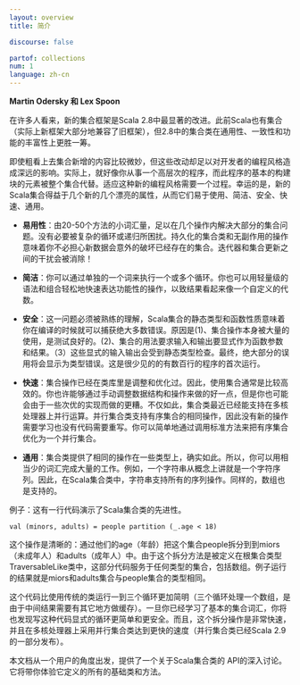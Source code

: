 ```yaml
---
layout: overview
title: 简介

discourse: false

partof: collections
num: 1
language: zh-cn
---
```


**Martin Odersky 和 Lex Spoon**

在许多人看来，新的集合框架是Scala 2.8中最显著的改进。此前Scala也有集合（实际上新框架大部分地兼容了旧框架），但2.8中的集合类在通用性、一致性和功能的丰富性上更胜一筹。  

即使粗看上去集合新增的内容比较微妙，但这些改动却足以对开发者的编程风格造成深远的影响。实际上，就好像你从事一个高层次的程序，而此程序的基本的构建块的元素被整个集合代替。适应这种新的编程风格需要一个过程。幸运的是，新的Scala集合得益于几个新的几个漂亮的属性，从而它们易于使用、简洁、安全、快速、通用。  

- **易用性**：由20-50个方法的小词汇量，足以在几个操作内解决大部分的集合问题。没有必要被复杂的循环或递归所困扰。持久化的集合类和无副作用的操作意味着你不必担心新数据会意外的破坏已经存在的集合。迭代器和集合更新之间的干扰会被消除！

- **简洁**：你可以通过单独的一个词来执行一个或多个循环。你也可以用轻量级的语法和组合轻松地快速表达功能性的操作，以致结果看起来像一个自定义的代数。  

- **安全**：这一问题必须被熟练的理解，Scala集合的静态类型和函数性质意味着你在编译的时候就可以捕获绝大多数错误。原因是(1)、集合操作本身被大量的使用，是测试良好的。(2)、集合的用法要求输入和输出要显式作为函数参数和结果。（3）这些显式的输入输出会受到静态类型检查。最终，绝大部分的误用将会显示为类型错误。这是很少见的的有数百行的程序的首次运行。  

- **快速**：集合操作已经在类库里是调整和优化过。因此，使用集合通常是比较高效的。你也许能够通过手动调整数据结构和操作来做的好一点，但是你也可能会由于一些次优的实现而做的更糟。不仅如此，集合类最近已经能支持在多核处理器上并行运算。并行集合类支持有序集合的相同操作，因此没有新的操作需要学习也没有代码需要重写。你可以简单地通过调用标准方法来把有序集合优化为一个并行集合。  

- **通用**：集合类提供了相同的操作在一些类型上，确实如此。所以，你可以用相当少的词汇完成大量的工作。例如，一个字符串从概念上讲就是一个字符序列。因此，在Scala集合类中，字符串支持所有的序列操作。同样的，数组也是支持的。  

例子：这有一行代码演示了Scala集合类的先进性。

    val (minors, adults) = people partition (_.age < 18)

这个操作是清晰的：通过他们的age（年龄）把这个集合people拆分到到miors（未成年人）和adults（成年人）中。由于这个拆分方法是被定义在根集合类型TraversableLike类中，这部分代码服务于任何类型的集合，包括数组。例子运行的结果就是miors和adults集合与people集合的类型相同。  

这个代码比使用传统的类运行一到三个循环更加简明（三个循环处理一个数组，是由于中间结果需要有其它地方做缓存）。一旦你已经学习了基本的集合词汇，你将也发现写这种代码显式的循环更简单和更安全。而且，这个拆分操作是非常快速，并且在多核处理器上采用并行集合类达到更快的速度（并行集合类已经Scala 2.9的一部分发布）。  

本文档从一个用户的角度出发，提供了一个关于Scala集合类的 API的深入讨论。它将带你体验它定义的所有的基础类和方法。

